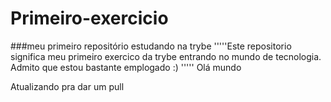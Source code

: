 # Primeiro-exercicio
###meu primeiro repositório estudando na trybe 
'''''Este repositorio significa meu primeiro exercico da trybe entrando no mundo de tecnologia. Admito que estou bastante emplogado :) '''''
Olá mundo 

Atualizando pra dar um pull
